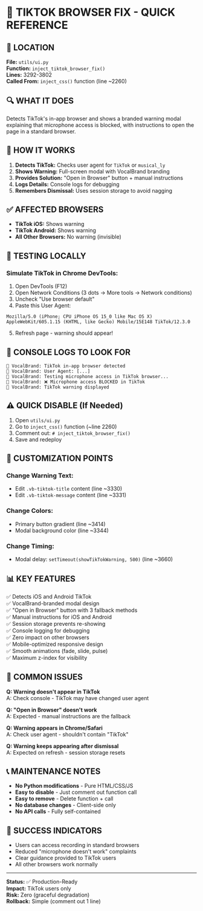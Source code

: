 # 🎯 TIKTOK BROWSER FIX - QUICK REFERENCE

## 📍 LOCATION
**File:** `utils/ui.py`  
**Function:** `inject_tiktok_browser_fix()`  
**Lines:** 3292-3802  
**Called From:** `inject_css()` function (line ~2260)

## 🔍 WHAT IT DOES
Detects TikTok's in-app browser and shows a branded warning modal explaining that microphone access is blocked, with instructions to open the page in a standard browser.

## 🎯 HOW IT WORKS
1. **Detects TikTok:** Checks user agent for `TikTok` or `musical_ly`
2. **Shows Warning:** Full-screen modal with VocalBrand branding
3. **Provides Solution:** "Open in Browser" button + manual instructions
4. **Logs Details:** Console logs for debugging
5. **Remembers Dismissal:** Uses session storage to avoid nagging

## ✅ AFFECTED BROWSERS
- **TikTok iOS:** Shows warning
- **TikTok Android:** Shows warning
- **All Other Browsers:** No warning (invisible)

## 🚀 TESTING LOCALLY

### Simulate TikTok in Chrome DevTools:
1. Open DevTools (F12)
2. Open Network Conditions (3 dots → More tools → Network conditions)
3. Uncheck "Use browser default"
4. Paste this User Agent:
```
Mozilla/5.0 (iPhone; CPU iPhone OS 15_0 like Mac OS X) AppleWebKit/605.1.15 (KHTML, like Gecko) Mobile/15E148 TikTok/12.3.0
```
5. Refresh page - warning should appear!

## 📝 CONSOLE LOGS TO LOOK FOR
```
🎯 VocalBrand: TikTok in-app browser detected
🎯 VocalBrand: User Agent: [...]
🎯 VocalBrand: Testing microphone access in TikTok browser...
🎯 VocalBrand: ❌ Microphone access BLOCKED in TikTok
🎯 VocalBrand: TikTok warning displayed
```

## ⚠️ QUICK DISABLE (If Needed)
1. Open `utils/ui.py`
2. Go to `inject_css()` function (~line 2260)
3. Comment out: `# inject_tiktok_browser_fix()`
4. Save and redeploy

## 🔧 CUSTOMIZATION POINTS

### Change Warning Text:
- Edit `.vb-tiktok-title` content (line ~3330)
- Edit `.vb-tiktok-message` content (line ~3331)

### Change Colors:
- Primary button gradient (line ~3414)
- Modal background color (line ~3344)

### Change Timing:
- Modal delay: `setTimeout(showTikTokWarning, 500)` (line ~3660)

## 📊 KEY FEATURES
✅ Detects iOS and Android TikTok  
✅ VocalBrand-branded modal design  
✅ "Open in Browser" button with 3 fallback methods  
✅ Manual instructions for iOS and Android  
✅ Session storage prevents re-showing  
✅ Console logging for debugging  
✅ Zero impact on other browsers  
✅ Mobile-optimized responsive design  
✅ Smooth animations (fade, slide, pulse)  
✅ Maximum z-index for visibility  

## 🐛 COMMON ISSUES

**Q: Warning doesn't appear in TikTok**  
A: Check console - TikTok may have changed user agent

**Q: "Open in Browser" doesn't work**  
A: Expected - manual instructions are the fallback

**Q: Warning appears in Chrome/Safari**  
A: Check user agent - shouldn't contain "TikTok"

**Q: Warning keeps appearing after dismissal**  
A: Expected on refresh - session storage resets

## 📞 MAINTENANCE NOTES
- **No Python modifications** - Pure HTML/CSS/JS
- **Easy to disable** - Just comment out function call
- **Easy to remove** - Delete function + call
- **No database changes** - Client-side only
- **No API calls** - Fully self-contained

## 🎉 SUCCESS INDICATORS
- Users can access recording in standard browsers
- Reduced "microphone doesn't work" complaints
- Clear guidance provided to TikTok users
- All other browsers work normally

---

**Status:** ✅ Production-Ready  
**Impact:** TikTok users only  
**Risk:** Zero (graceful degradation)  
**Rollback:** Simple (comment out 1 line)
